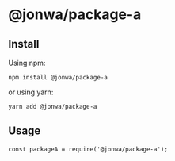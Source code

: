 # @jonwa/package-a

## Install

Using npm:

```
npm install @jonwa/package-a
```

or using yarn:

```
yarn add @jonwa/package-a
```

## Usage

```
const packageA = require('@jonwa/package-a');
```
